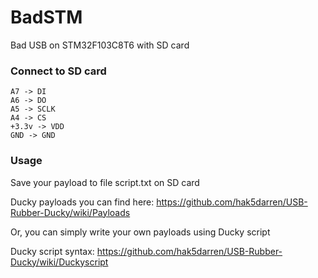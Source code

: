 # BadSTM

Bad USB on STM32F103C8T6 with SD card

### Connect to SD card
```
A7 -> DI
A6 -> DO
A5 -> SCLK
A4 -> CS
+3.3v -> VDD
GND -> GND
```

### Usage
Save your payload to file script.txt on SD card

Ducky payloads you can find here: https://github.com/hak5darren/USB-Rubber-Ducky/wiki/Payloads

Or, you can simply write your own payloads using Ducky script

Ducky script syntax: https://github.com/hak5darren/USB-Rubber-Ducky/wiki/Duckyscript
